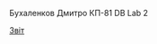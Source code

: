 Бухаленков Дмитро КП-81 DB Lab 2

[Звіт](https://github.com/3A43Mka/db_lab_2/blob/master/lab2/DB2_lab2_report.pdf)
